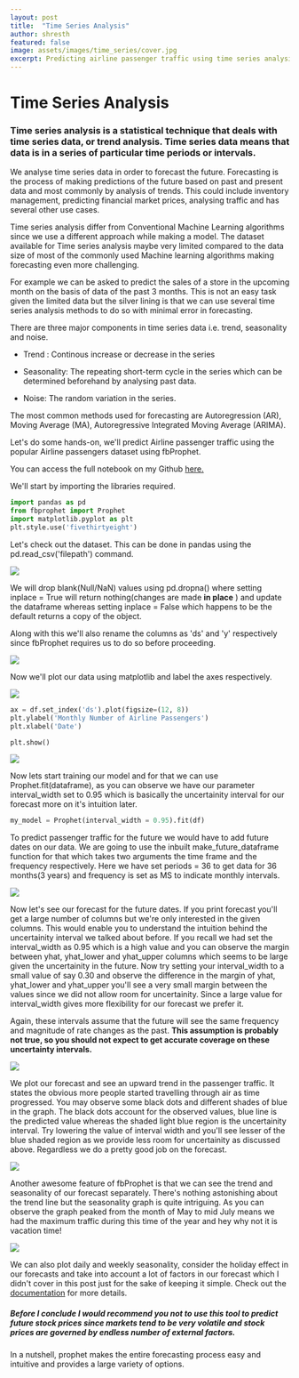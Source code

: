 ```yaml
---
layout: post
title:  "Time Series Analysis"
author: shresth
featured: false
image: assets/images/time_series/cover.jpg
excerpt: Predicting airline passenger traffic using time series analysis.
---
```


# Time Series Analysis

### Time series analysis is a statistical technique that deals with time series data, or trend analysis.  Time series data means that data is in a series of particular time periods or intervals.


We analyse time series data in order to forecast the future. Forecasting is the process of making predictions of the future based on past and present data and most commonly by analysis of trends. This could include inventory management, predicting financial market prices, analysing traffic and has several other use cases.


Time series analysis differ from Conventional Machine Learning algorithms since we use a different approach while making a model. The dataset available for Time series analysis maybe very limited compared to the data size of most of the commonly used Machine learning algorithms making forecasting even more challenging.

For example we can be asked to predict the sales of a store in the upcoming month on the basis of data of the past 3 months. This is not an easy task given the limited data but the silver lining is that we can use several time series analysis methods to do so with minimal error in forecasting.

There are three major components in time series data i.e. trend, seasonality and noise.

* Trend : Continous increase or decrease in the series

* Seasonality: The repeating short-term cycle in the series which can be determined beforehand by analysing past data.

* Noise: The random variation in the series.

The most common methods used for forecasting are Autoregression (AR), Moving Average (MA), Autoregressive Integrated Moving Average (ARIMA).

Let's do some hands-on, we'll predict Airline passenger traffic using the popular Airline passengers dataset using fbProphet.

You can access the full notebook on my Github [here.](https://github.com/shresth26/Blog/blob/master/Passenger_Prediction.ipynb)

We'll start by importing the libraries required.

```python
import pandas as pd
from fbprophet import Prophet
import matplotlib.pyplot as plt
plt.style.use('fivethirtyeight')
```

Let's check out the dataset. This can be done in pandas using the pd.read_csv('filepath') command.

![](/assets/images/time_series/head.png)

We will drop blank(Null/NaN) values using pd.dropna() where setting inplace = True will return nothing(changes are made **in place** ) and update the dataframe whereas setting inplace = False which happens to be the default returns a copy of the object.

Along with this we'll also rename the columns as 'ds' and 'y' respectively since fbProphet requires us to do so before proceeding.

![](/assets/images/time_series/rename.png)

Now we'll plot our data using matplotlib and label the axes respectively.

![](/assets/images/time_series/plot.png)
```python
ax = df.set_index('ds').plot(figsize=(12, 8))
plt.ylabel('Monthly Number of Airline Passengers')
plt.xlabel('Date')

plt.show()
```

![](/assets/images/time_series/graph.png)

Now lets start training our model and for that we can use Prophet.fit(dataframe), as you can observe we have our parameter interval_width set to 0.95 which is basically the uncertainity interval for our forecast more on it's intuition later.

```python
my_model = Prophet(interval_width = 0.95).fit(df)
```

To predict passenger traffic for the future we would have to add future dates on our data. We are going to use the inbuilt make_future_dataframe function for that which takes two arguments the time frame and the frequency respectively. Here we have set periods = 36 to get data for 36 months(3 years) and frequency is set as MS to indicate monthly intervals.

![](/assets/images/time_series/futuredata.png)

Now let's see our forecast for the future dates. If you print forecast you'll get a large number of columns but we're only interested in the given columns. This would enable you to understand the intuition behind the uncertainity interval we talked about before. If you recall we had set the interval_width as 0.95 which is a high value and you can observe the margin between yhat, yhat_lower and yhat_upper columns which seems to be large given the uncertainity in the future. Now try setting your interval_width to a small value of say 0.30 and observe the difference in the margin of yhat, yhat_lower and yhat_upper you'll see a very small margin between the values since we did not allow room for uncertainity. Since a large value for interval_width gives more flexibility for our forecast we prefer it.

Again, these intervals assume that the future will see the same frequency and magnitude of rate changes as the past. **This assumption is probably not true, so you should not expect to get accurate coverage on these uncertainty intervals.**

![](/assets/images/time_series/predict.png)

We plot our forecast and see an upward trend in the passenger traffic. It states the obvious more people started travelling through air as time progressed. You may observe some black dots and different shades of blue in the graph. The black dots account for the observed values, blue line is the predicted value whereas the shaded light blue region is the uncertainity interval. Try lowering the value of interval width and you'll see lesser of the blue shaded region as we provide less room for uncertainity as discussed above. Regardless we do a pretty good job on the forecast.

![](/assets/images/time_series/futureplot.png)

Another awesome feature of fbProphet is that we can see the trend and seasonality of our forecast separately. There's nothing astonishing about the trend line but the seasonality graph is quite intriguing. As you can observe the graph peaked from the month of May to mid July means we had the maximum traffic during this time of the year and hey why not it is vacation time!

![](/assets/images/time_series/trend.png)

We can also plot daily and weekly seasonality, consider the holiday effect in our forecasts and take into account a lot of factors in our forecast which I didn't cover in this post just for the sake of keeping it simple.
Check out the [documentation](https://facebook.github.io/prophet/docs/quick_start.html) for more details.

##### Before I conclude I would recommend you not to use this tool to predict future stock prices since markets tend to be very volatile and stock prices are governed by endless number of external factors.

In a nutshell, prophet makes the entire forecasting process easy and intuitive and provides a large variety of options.

